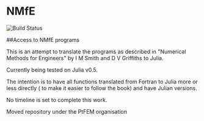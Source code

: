 # NMfE

![Build Status](https://api.travis-ci.org/PtFEM/NMfE.jl.svg?branch=master)


##Access to NMfE programs

This is an attempt to translate the programs as described in "Numerical Methods for Engineers" by I M Smith and D V Griffiths to Julia.

Currently being tested on Julia v0.5.

The intention is to have all functions translated from Fortran to Julia more or less directly ( to make it easier to follow the book) and have Julian versions.

No timeline is set to complete this work.

Moved repository under the PtFEM organisation

